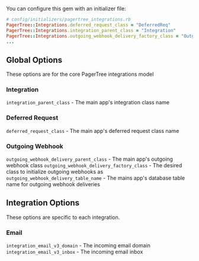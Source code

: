 You can configure this gem with an initializer file:
```ruby
# config/initializers/pagertree_integrations.rb
PagerTree::Integrations.deferred_request_class = "DeferredReq"
PagerTree::Integrations.integration_parent_class = "Integration"
PagerTree::Integrations.outgoing_webhook_delivery_factory_class = "OutgoingWebhookDeliv"
...
```

## Global Options
These options are for the core PagerTree integrations model

### Integration
`integration_parent_class` - The main app's integration class name

### Deferred Request
`deferred_request_class` - The main app's deferred request class name

### Outgoing Webhook
`outgoing_webhook_delivery_parent_class` - The main app's outgoing webhook class
`outgoing_webhook_delivery_factory_class` - The desired class to initialize outgoing webhooks as
`outgoing_webhook_delivery_table_name` - The mains app's database table name for outgoing webhook deliveries

## Integration Options
These options are specific to each integration.

### Email
`integration_email_v3_domain` - The incoming email domain
`integration_email_v3_inbox` - The incoming email inbox
